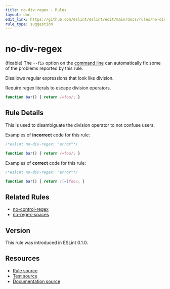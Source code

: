 ```yaml
---
title: no-div-regex - Rules
layout: doc
edit_link: https://github.com/eslint/eslint/edit/main/docs/rules/no-div-regex.md
rule_type: suggestion
---
```

<!-- Note: No pull requests accepted for this file. See README.md in the root directory for details. -->

# no-div-regex

(fixable) The `--fix` option on the [command line](../user-guide/command-line-interface#fixing-problems) can automatically fix some of the problems reported by this rule.

Disallows regular expressions that look like division.

Require regex literals to escape division operators.

```js
function bar() { return /=foo/; }
```

## Rule Details

This is used to disambiguate the division operator to not confuse users.

Examples of **incorrect** code for this rule:

```js
/*eslint no-div-regex: "error"*/

function bar() { return /=foo/; }
```

Examples of **correct** code for this rule:

```js
/*eslint no-div-regex: "error"*/

function bar() { return /[=]foo/; }
```

## Related Rules

* [no-control-regex](no-control-regex)
* [no-regex-spaces](no-regex-spaces)

## Version

This rule was introduced in ESLint 0.1.0.

## Resources

* [Rule source](https://github.com/eslint/eslint/tree/HEAD/lib/rules/no-div-regex.js)
* [Test source](https://github.com/eslint/eslint/tree/HEAD/tests/lib/rules/no-div-regex.js)
* [Documentation source](https://github.com/eslint/eslint/tree/HEAD/docs/rules/no-div-regex.md)
